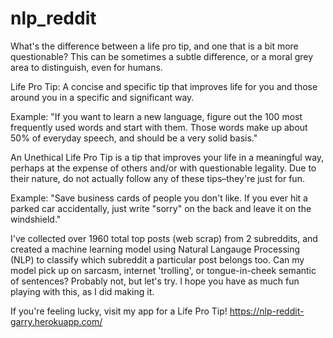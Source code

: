 # nlp_reddit

What's the difference between a life pro tip, and one that is a bit more questionable? This can be sometimes a subtle difference, or a moral grey area to distinguish, even for humans.

Life Pro Tip:
A concise and specific tip that improves life for you and those around you in a specific and significant way.



Example: "If you want to learn a new language, figure out the 100 most frequently used words and start with them. Those words make up about 50% of everyday speech, and should be a very solid basis."

An Unethical Life Pro Tip is a tip that improves your life in a meaningful way, perhaps at the expense of others and/or with questionable legality. Due to their nature, do not actually follow any of these tips–they're just for fun.


Example: "Save business cards of people you don't like. If you ever hit a parked car accidentally, just write "sorry" on the back and leave it on the windshield."

I've collected over 1960 total top posts (web scrap) from 2 subreddits, and created a machine learning model using Natural Langauge Processing (NLP) to classify which subreddit a particular post belongs too. Can my model pick up on sarcasm, internet 'trolling', or tongue-in-cheek semantic of sentences? Probably not, but let's try. I hope you have as much fun playing with this, as I did making it.

If you're feeling lucky, visit my app for a Life Pro Tip!
https://nlp-reddit-garry.herokuapp.com/
